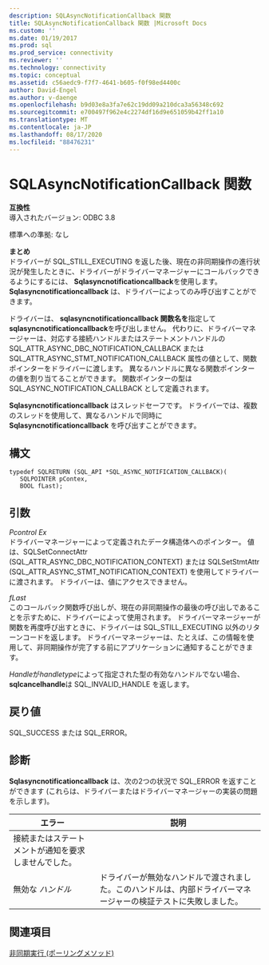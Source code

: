 ```yaml
---
description: SQLAsyncNotificationCallback 関数
title: SQLAsyncNotificationCallback 関数 |Microsoft Docs
ms.custom: ''
ms.date: 01/19/2017
ms.prod: sql
ms.prod_service: connectivity
ms.reviewer: ''
ms.technology: connectivity
ms.topic: conceptual
ms.assetid: c56aedc9-f7f7-4641-b605-f0f98ed4400c
author: David-Engel
ms.author: v-daenge
ms.openlocfilehash: b9d03e8a3fa7e62c19dd09a210dca3a56348c692
ms.sourcegitcommit: e700497f962e4c2274df16d9e651059b42ff1a10
ms.translationtype: MT
ms.contentlocale: ja-JP
ms.lasthandoff: 08/17/2020
ms.locfileid: "88476231"
---
```

# <a name="sqlasyncnotificationcallback-function"></a>SQLAsyncNotificationCallback 関数
**互換性**  
 導入されたバージョン: ODBC 3.8  
  
 標準への準拠: なし  
  
 **まとめ**  
 ドライバーが SQL_STILL_EXECUTING を返した後、現在の非同期操作の進行状況が発生したときに、ドライバーがドライバーマネージャーにコールバックできるようにするには、 **Sqlasyncnotificationcallback**を使用します。 **Sqlasyncnotificationcallback** は、ドライバーによってのみ呼び出すことができます。  
  
 ドライバーは、 **sqlasyncnotificationcallback 関数名を**指定して**sqlasyncnotificationcallback**を呼び出しません。 代わりに、ドライバーマネージャーは、対応する接続ハンドルまたはステートメントハンドルの SQL_ATTR_ASYNC_DBC_NOTIFICATION_CALLBACK または SQL_ATTR_ASYNC_STMT_NOTIFICATION_CALLBACK 属性の値として、関数ポインターをドライバーに渡します。 異なるハンドルに異なる関数ポインターの値を割り当てることができます。 関数ポインターの型は SQL_ASYNC_NOTIFICATION_CALLBACK として定義されます。  
  
 **Sqlasyncnotificationcallback** はスレッドセーフです。 ドライバーでは、複数のスレッドを使用して、異なるハンドルで同時に **Sqlasyncnotificationcallback** を呼び出すことができます。  
  
## <a name="syntax"></a>構文  
  
```  
typedef SQLRETURN (SQL_API *SQL_ASYNC_NOTIFICATION_CALLBACK)(  
   SQLPOINTER pContex,   
   BOOL fLast);  
```  
  
## <a name="arguments"></a>引数  
 *Pcontrol Ex*  
 ドライバーマネージャーによって定義されたデータ構造体へのポインター。 値は、SQLSetConnectAttr (SQL_ATTR_ASYNC_DBC_NOTIFICATION_CONTEXT) または SQLSetStmtAttr (SQL_ATTR_ASYNC_STMT_NOTIFICATION_CONTEXT) を使用してドライバーに渡されます。  ドライバーは、値にアクセスできません。  
  
 *fLast*  
 このコールバック関数呼び出しが、現在の非同期操作の最後の呼び出しであることを示すために、ドライバーによって使用されます。 ドライバーマネージャーが関数を再度呼び出すときに、ドライバーは SQL_STILL_EXECUTING 以外のリターンコードを返します。 ドライバーマネージャーは、たとえば、この情報を使用して、非同期操作が完了する前にアプリケーションに通知することができます。  
  
 *Handle*が*handletype*によって指定された型の有効なハンドルでない場合、 **sqlcancelhandle**は SQL_INVALID_HANDLE を返します。  
  
## <a name="returns"></a>戻り値  
 SQL_SUCCESS または SQL_ERROR。  
  
## <a name="diagnostics"></a>診断  
 **Sqlasyncnotificationcallback** は、次の2つの状況で SQL_ERROR を返すことができます (これらは、ドライバーまたはドライバーマネージャーの実装の問題を示します)。  
  
|エラー|説明|  
|-----------|-----------------|  
|接続またはステートメントが通知を要求しませんでした。||  
|無効な *ハンドル*|ドライバーが無効なハンドルで渡されました。このハンドルは、内部ドライバーマネージャーの検証テストに失敗しました。|  
  
## <a name="see-also"></a>関連項目  
 [非同期実行 (ポーリングメソッド)](../../../odbc/reference/develop-app/asynchronous-execution-polling-method.md)
